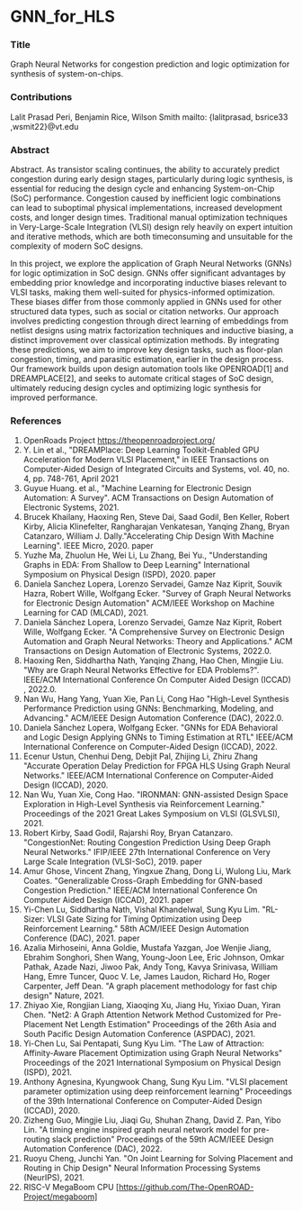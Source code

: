 # GNN_for_HLS
### Title
Graph Neural Networks for congestion prediction and logic optimization for synthesis of system-on-chips.

### Contributions
Lalit Prasad Peri, Benjamin Rice, Wilson Smith
mailto: {lalitprasad, bsrice33 ,wsmit22}@vt.edu

### Abstract
Abstract. As transistor scaling continues, the ability to accurately predict congestion during early design stages, particularly during logic synthesis, is essential for reducing the design cycle and enhancing System-on-Chip (SoC) performance. Congestion caused by inefficient logic combinations can lead to suboptimal physical implementations, increased development costs, and longer design times. Traditional manual optimization techniques in Very-Large-Scale Integration (VLSI) design rely heavily on expert intuition and iterative methods, which are both timeconsuming and unsuitable for the complexity of modern SoC designs.

In this project, we explore the application of Graph Neural Networks (GNNs) for logic optimization in SoC design. GNNs offer significant advantages by embedding prior knowledge and incorporating inductive biases relevant to VLSI tasks, making them well-suited for physics-informed optimization. These biases differ from those commonly applied in GNNs used for other structured data types, such as social or citation networks. Our approach involves predicting congestion through direct learning of embeddings from netlist designs using matrix factorization techniques and inductive biasing, a distinct improvement over classical optimization methods. By integrating these predictions, we aim to improve key design tasks, such as floor-plan congestion, timing, and parasitic estimation, earlier in the design process. Our framework builds upon design automation tools like OPENROAD[1] and DREAMPLACE[2], and seeks to automate critical stages of SoC design, ultimately reducing design cycles and optimizing logic synthesis for improved performance.

### References

1. OpenRoads Project https://theopenroadproject.org/
2. Y. Lin et al., "DREAMPlace: Deep Learning Toolkit-Enabled GPU Acceleration for Modern VLSI Placement," in IEEE Transactions on Computer-Aided Design of Integrated Circuits and Systems, vol. 40, no. 4, pp. 748-761, April 2021
3. Guyue Huang. et al., "Machine Learning for Electronic Design Automation: A Survey". ACM Transactions on Design Automation of Electronic Systems, 2021.
4. Brucek Khailany, Haoxing Ren, Steve Dai, Saad Godil, Ben Keller, Robert Kirby, Alicia Klinefelter, Rangharajan Venkatesan, Yanqing Zhang, Bryan Catanzaro, William J. Dally."Accelerating Chip Design With Machine Learning". IEEE Micro, 2020. paper
5. Yuzhe Ma, Zhuolun He, Wei Li, Lu Zhang, Bei Yu., "Understanding Graphs in EDA: From Shallow to Deep Learning" International Symposium on Physical Design (ISPD), 2020. paper
6. Daniela Sanchez Lopera, Lorenzo Servadei, Gamze Naz Kiprit, Souvik Hazra, Robert Wille, Wolfgang Ecker. "Survey of Graph Neural Networks for Electronic Design Automation" ACM/IEEE Workshop on Machine Learning for CAD (MLCAD), 2021. 
7. Daniela Sánchez Lopera, Lorenzo Servadei, Gamze Naz Kiprit, Robert Wille, Wolfgang Ecker. "A Comprehensive Survey on Electronic Design Automation and Graph Neural Networks: Theory and Applications." ACM Transactions on Design Automation of Electronic Systems, 2022.0. 
6. Haoxing Ren, Siddhartha Nath, Yanqing Zhang, Hao Chen, Mingjie Liu. "Why are Graph Neural Networks Effective for EDA Problems?". IEEE/ACM International Conference On Computer Aided Design (ICCAD) , 2022.0. 
7. Nan Wu, Hang Yang, Yuan Xie, Pan Li, Cong Hao "High-Level Synthesis Performance Prediction using GNNs: Benchmarking, Modeling, and Advancing." ACM/IEEE Design Automation Conference (DAC), 2022.0.
8. Daniela Sánchez Lopera, Wolfgang Ecker. "GNNs for EDA Behavioral and Logic Design Applying GNNs to Timing Estimation at RTL" IEEE/ACM International Conference on Computer-Aided Design (ICCAD), 2022.
9. Ecenur Ustun, Chenhui Deng, Debjit Pal, Zhijing Li, Zhiru Zhang "Accurate Operation Delay Prediction for FPGA HLS Using Graph Neural Networks." IEEE/ACM International Conference on Computer-Aided Design (ICCAD), 2020.
10. Nan Wu, Yuan Xie, Cong Hao. "IRONMAN: GNN-assisted Design Space Exploration in High-Level Synthesis via Reinforcement Learning." Proceedings of the 2021 Great Lakes Symposium on VLSI (GLSVLSI), 2021.
11. Robert Kirby, Saad Godil, Rajarshi Roy, Bryan Catanzaro. "CongestionNet: Routing Congestion Prediction Using Deep Graph Neural Networks." IFIP/IEEE 27th International Conference on Very Large Scale Integration (VLSI-SoC), 2019. paper
12. Amur Ghose, Vincent Zhang, Yingxue Zhang, Dong Li, Wulong Liu, Mark Coates. "Generalizable Cross-Graph Embedding for GNN-based Congestion Prediction." IEEE/ACM International Conference On Computer Aided Design (ICCAD), 2021. paper
13. Yi-Chen Lu, Siddhartha Nath, Vishal Khandelwal, Sung Kyu Lim. "RL-Sizer: VLSI Gate Sizing for Timing Optimization using Deep Reinforcement Learning." 58th ACM/IEEE Design Automation Conference (DAC), 2021. paper
14. Azalia Mirhoseini, Anna Goldie, Mustafa Yazgan, Joe Wenjie Jiang, Ebrahim Songhori, Shen Wang, Young-Joon Lee, Eric Johnson, Omkar Pathak, Azade Nazi, Jiwoo Pak, Andy Tong, Kavya Srinivasa, William Hang, Emre Tuncer, Quoc V. Le, James Laudon, Richard Ho, Roger Carpenter, Jeff Dean. "A graph placement methodology for fast chip design" Nature, 2021. 
15. Zhiyao Xie, Rongjian Liang, Xiaoqing Xu, Jiang Hu, Yixiao Duan, Yiran Chen. "Net2: A Graph Attention Network Method Customized for Pre-Placement Net Length Estimation" Proceedings of the 26th Asia and South Pacific Design Automation Conference (ASPDAC), 2021.
16. Yi-Chen Lu, Sai Pentapati, Sung Kyu Lim. "The Law of Attraction: Affinity-Aware Placement Optimization using Graph Neural Networks" Proceedings of the 2021 International Symposium on Physical Design (ISPD), 2021.
17. Anthony Agnesina, Kyungwook Chang, Sung Kyu Lim. "VLSI placement parameter optimization using deep reinforcement learning" Proceedings of the 39th International Conference on Computer-Aided Design (ICCAD), 2020.
18. Zizheng Guo, Mingjie Liu, Jiaqi Gu, Shuhan Zhang, David Z. Pan, Yibo Lin. "A timing engine inspired graph neural network model for pre-routing slack prediction" Proceedings of the 59th ACM/IEEE Design Automation Conference (DAC), 2022.
19. Ruoyu Cheng, Junchi Yan. "On Joint Learning for Solving Placement and Routing in Chip Design" Neural Information Processing Systems (NeurIPS), 2021.
20. RISC-V MegaBoom CPU [https://github.com/The-OpenROAD-Project/megaboom]
